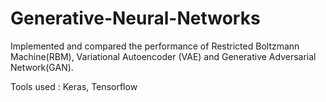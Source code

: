 # Generative-Neural-Networks

Implemented and compared the performance of Restricted Boltzmann Machine(RBM), Variational Autoencoder (VAE) and Generative Adversarial Network(GAN).

Tools used : Keras, Tensorflow
